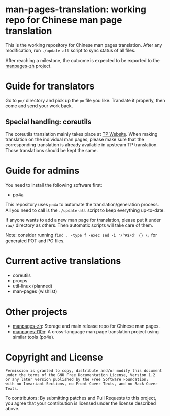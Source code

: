 # man-pages-translation: working repo for Chinese man page translation

This is the working repository for Chinese man pages translation.
After any modification, run `./update-all` script to sync
status of all files.

After reaching a milestone, the outcome is expected to be exported
to the [manpages-zh](https://github.com/man-pages-zh/manpages-zh)
project.

# Guide for translators

Go to `po/` directory and pick up the `po` file you like.
Translate it properly, then come and send your work back.

## Special handling: coreutils

The coreutils translation mainly takes place at [TP Website](https://translationproject.org/team/zh_CN.html).
When making translation on the individual man pages, please make
sure that the corresponding translation is already available
in upstream TP translation. Those translations should be kept
the same.

# Guide for admins

You need to install the following software first:

* po4a

This repository uses `po4a` to automate the translation/generation
process. All you need to call is the `./update-all` script to keep
everything up-to-date.

If anyone wants to add a new man page for translation, please
put it under `raw/` directory as others. Then automatic scripts
will take care of them.

Note: consider running `find . -type f -exec sed -i '/^#$/d' {} \;`
for generated POT and PO files.

# Current active translations

* coreutils
* procps
* util-linux (planned)
* man-pages (wishlist)

# Other projects

* [manpages-zh](https://github.com/man-pages-zh/manpages-zh): Storage and main release repo for Chinese man pages.
* [manpages-l10n](https://salsa.debian.org/manpages-l10n-team): A cross-language man page translation project using similar tools (po4a).

# Copyright and License

```
Permission is granted to copy, distribute and/or modify this document
under the terms of the GNU Free Documentation License, Version 1.2
or any later version published by the Free Software Foundation;
with no Invariant Sections, no Front-Cover Texts, and no Back-Cover
Texts.
```

To contributors: By submitting patches and Pull Requests to this project,
you agree that your contribution is licensed under the license described
above.
